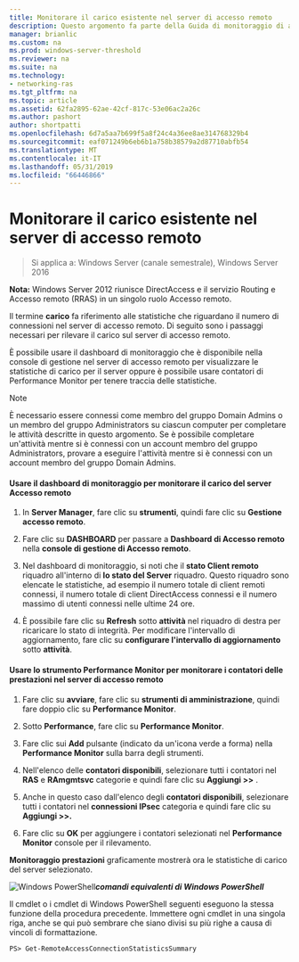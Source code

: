 ```yaml
---
title: Monitorare il carico esistente nel server di accesso remoto
description: Questo argomento fa parte della Guida di monitoraggio di accesso remoto e l'Accounting in Windows Server 2016.
manager: brianlic
ms.custom: na
ms.prod: windows-server-threshold
ms.reviewer: na
ms.suite: na
ms.technology:
- networking-ras
ms.tgt_pltfrm: na
ms.topic: article
ms.assetid: 62fa2895-62ae-42cf-817c-53e06ac2a26c
ms.author: pashort
author: shortpatti
ms.openlocfilehash: 6d7a5aa7b699f5a8f24c4a36ee8ae314768329b4
ms.sourcegitcommit: eaf071249b6eb6b1a758b38579a2d87710abfb54
ms.translationtype: MT
ms.contentlocale: it-IT
ms.lasthandoff: 05/31/2019
ms.locfileid: "66446866"
---
```

# <a name="monitor-the-existing-load-on-the-remote-access-server"></a>Monitorare il carico esistente nel server di accesso remoto

>Si applica a: Windows Server (canale semestrale), Windows Server 2016

**Nota:** Windows Server 2012 riunisce DirectAccess e il servizio Routing e Accesso remoto (RRAS) in un singolo ruolo Accesso remoto.  
  
Il termine **carico** fa riferimento alle statistiche che riguardano il numero di connessioni nel server di accesso remoto. Di seguito sono i passaggi necessari per rilevare il carico sul server di accesso remoto.  
  
È possibile usare il dashboard di monitoraggio che è disponibile nella console di gestione nel server di accesso remoto per visualizzare le statistiche di carico per il server oppure è possibile usare contatori di Performance Monitor per tenere traccia delle statistiche.  
  
> [!NOTE]  
> È necessario essere connessi come membro del gruppo Domain Admins o un membro del gruppo Administrators su ciascun computer per completare le attività descritte in questo argomento. Se è possibile completare un'attività mentre si è connessi con un account membro del gruppo Administrators, provare a eseguire l'attività mentre si è connessi con un account membro del gruppo Domain Admins.  
  
#### <a name="to-use-the-monitoring-dashboard-to-monitor-the-remote-access-server-load"></a>Usare il dashboard di monitoraggio per monitorare il carico del server Accesso remoto  
  
1.  In **Server Manager**, fare clic su **strumenti**, quindi fare clic su **Gestione accesso remoto**.  
  
2.  Fare clic su **DASHBOARD** per passare a **Dashboard di Accesso remoto** nella **console di gestione di Accesso remoto**.  
  
3.  Nel dashboard di monitoraggio, si noti che il **stato Client remoto** riquadro all'interno di **lo stato del Server** riquadro. Questo riquadro sono elencate le statistiche, ad esempio il numero totale di client remoti connessi, il numero totale di client DirectAccess connessi e il numero massimo di utenti connessi nelle ultime 24 ore.  
  
4.  È possibile fare clic su **Refresh** sotto **attività** nel riquadro di destra per ricaricare lo stato di integrità. Per modificare l'intervallo di aggiornamento, fare clic su **configurare l'intervallo di aggiornamento** sotto **attività**.  
  
#### <a name="to-use-the-performance-monitor-tool-to-monitor-performance-counters-on-the-remote-access-server"></a>Usare lo strumento Performance Monitor per monitorare i contatori delle prestazioni nel server di accesso remoto  
  
1.  Fare clic su **avviare**, fare clic su **strumenti di amministrazione**, quindi fare doppio clic su **Performance Monitor**.  
  
2.  Sotto **Performance**, fare clic su **Performance Monitor**.  
  
3.  Fare clic sui **Add** pulsante (indicato da un'icona verde a forma) nella **Performance Monitor** sulla barra degli strumenti.  
  
4.  Nell'elenco delle **contatori disponibili**, selezionare tutti i contatori nel **RAS** e **RAmgmtsvc** categorie e quindi fare clic su **Aggiungi >>** .  
  
5.  Anche in questo caso dall'elenco degli **contatori disponibili**, selezionare tutti i contatori nel **connessioni IPsec** categoria e quindi fare clic su **Aggiungi >>.**  
  
6.  Fare clic su **OK** per aggiungere i contatori selezionati nel **Performance Monitor** console per il rilevamento.  
  
**Monitoraggio prestazioni** graficamente mostrerà ora le statistiche di carico del server selezionato.  
  
![Windows PowerShell](../../../media/Monitor-the-existing-load-on-the-Remote-Access-server/PowerShellLogoSmall.gif)***<em>comandi equivalenti di Windows PowerShell</em>***  
  
Il cmdlet o i cmdlet di Windows PowerShell seguenti eseguono la stessa funzione della procedura precedente. Immettere ogni cmdlet in una singola riga, anche se qui può sembrare che siano divisi su più righe a causa di vincoli di formattazione.  
  
```  
PS> Get-RemoteAccessConnectionStatisticsSummary  
```  
  


